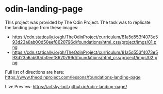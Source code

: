 # odin-landing-page

This project was provided by The Odin Project. The task was to replicate the landing page from these images: 
* https://cdn.statically.io/gh/TheOdinProject/curriculum/81a5d553f4073e593d23a6ab00d50eef8620796d/foundations/html_css/project/imgs/01.png
* https://cdn.statically.io/gh/TheOdinProject/curriculum/81a5d553f4073e593d23a6ab00d50eef8620796d/foundations/html_css/project/imgs/02.png

Full list of directions are here: https://www.theodinproject.com/lessons/foundations-landing-page

Live Preview: https://artsky-bot.github.io/odin-landing-page/
